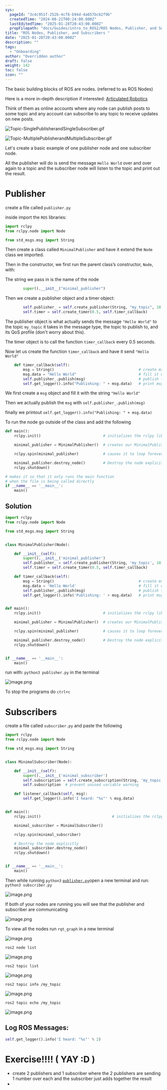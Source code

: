 ```yaml
---
sys:
  pageId: "3c4c951f-252b-4cf8-b94d-4a657bc62f9b"
  createdTime: "2024-08-21T00:24:00.000Z"
  lastEditedTime: "2025-01-28T20:43:00.000Z"
  propFilepath: "docs/Guides/intro_to_ROS2/ROS Nodes, Publisher, and Subscribers .md"
title: "ROS Nodes, Publisher, and Subscribers "
date: "2025-01-28T20:43:00.000Z"
description: ""
tags:
  - "Onboarding"
author: "Overridden author"
draft: false
weight: 142
toc: false
icon: ""
---
```


The basic building blocks of ROS are nodes. (referred to as ROS Nodes)

Here is a more in-depth description if interested: [Articulated Robotics](https://articulatedrobotics.xyz/tutorials/ready-for-ros/ros-overview#2-nodes)

Think of them as online accounts where any node can publish posts to some topic and any account can subscribe to any topic to receive updates on new posts.

![Topic-SinglePublisherandSingleSubscriber.gif](https://docs.ros.org/en/humble/_images/Topic-SinglePublisherandSingleSubscriber.gif)

![Topic-MultiplePublisherandMultipleSubscriber.gif](https://docs.ros.org/en/humble/_images/Topic-MultiplePublisherandMultipleSubscriber.gif)

Let's create a basic example of one publisher node and one subscriber node.

All the publisher will do is send the message `Hello World` over and over again to a topic and the subscriber node will listen to the topic and print out the result.

# Publisher

create a file called `publisher.py` 

inside import the `ROS` libraries:

```python
import rclpy
from rclpy.node import Node

from std_msgs.msg import String
```

Then create a class called `MinimalPublisher` and have it extend the `Node` class we imported.

Then in the constructor, we first run the parent class’s constructor, `Node`, with:

The string we pass in is the name of the node

```python
        super().__init__("minimal_publisher")
```

Then we create a publisher object and a timer object:

```python
        self.publisher_ = self.create_publisher(String, "my_topic", 10)
        self.timer = self.create_timer(0.5, self.timer_callback)
```

The publisher object is what actually sends the message `"Hello World"` to the topic `my_topic` it takes in the message type, the topic to publish to, and its QoS profile (don't worry about this).

The timer object is to call the function `timer_callback` every 0.5 seconds.

Now let us create the function `timer_callback` and have it send `"Hello World"`

```python
    def timer_callback(self):
        msg = String()                                      # create msg object
        msg.data = "Hello World"                            # fill it with data
        self.publisher_.publish(msg)                        # publish the message
        self.get_logger().info("Publishing: " + msg.data)   # print msg
```

We first create a `msg` object and fill it with the string `"Hello World"`

Then we actually publish the `msg` with `self.publisher_.publish(msg)`

finally we printout `self.get_logger().info("Publishing: " + msg.data)`

To run the node go outside of the class and add the following

```python
def main():
    rclpy.init()                            # initializes the rclpy library

    minimal_publisher = MinimalPublisher()  # creates our MinimalPublisher object

    rclpy.spin(minimal_publisher)           # causes it to loop forever

    minimal_publisher.destroy_node()        # Destroy the node explicitly
    rclpy.shutdown()

# makes it so that it only runs the main function
# when the file is being called directly
if __name__ == '__main__': 
    main()
```

## Solution

```python
import rclpy
from rclpy.node import Node

from std_msgs.msg import String


class MinimalPublisher(Node):

    def __init__(self):
        super().__init__('minimal_publisher')
        self.publisher_ = self.create_publisher(String, 'my_topic', 10)
        self.timer = self.create_timer(0.5, self.timer_callback)

    def timer_callback(self):
        msg = String()                                      # create msg object
        msg.data = 'Hello World'                            # fill it with data
        self.publisher_.publish(msg)                        # publish the message
        self.get_logger().info('Publishing: ' + msg.data)   # print msg


def main():
    rclpy.init()                            # initializes the rclpy library

    minimal_publisher = MinimalPublisher()  # creates our MinimalPublisher object

    rclpy.spin(minimal_publisher)           # causes it to loop forever

    minimal_publisher.destroy_node()        # Destroy the node explicitly
    rclpy.shutdown()


if __name__ == '__main__':
    main()
```

run with: `python3 publisher.py` in the terminal

![image.png](https://prod-files-secure.s3.us-west-2.amazonaws.com/d518164a-d88e-44d1-a4ee-3adb3bd8bce0/9214accb-ad5b-44f1-a31c-b3167c59138b/image.png?X-Amz-Algorithm=AWS4-HMAC-SHA256&X-Amz-Content-Sha256=UNSIGNED-PAYLOAD&X-Amz-Credential=ASIAZI2LB466TCWPZ6IO%2F20250226%2Fus-west-2%2Fs3%2Faws4_request&X-Amz-Date=20250226T220744Z&X-Amz-Expires=3600&X-Amz-Security-Token=IQoJb3JpZ2luX2VjEC4aCXVzLXdlc3QtMiJGMEQCIENwMA9LdUqmmyKG7LT6axkHgL%2FH1y%2BMn3LuhPeEqg1nAiAN8YsdT3OYHuO9btwfoInlH8QrSicvRqmGmTCjFb7HYir%2FAwhnEAAaDDYzNzQyMzE4MzgwNSIM8rHB%2BTWg1ZyX28oTKtwDj9tF22ZuNKSXqKioLVNi40tl8x2TAxTQE%2BMdVtnv37gQS2A%2BJOe9W5RYxsX6ytkw%2Fsg4C1i0u6JwKZ3Z3TqTuz%2By%2FCqerfqvEhn6safRUKbPAs%2BjNzeSabeF8DdjB8Y3FPOQUXl1asa%2F4CLLLKxWjR9%2Fnd0lD%2FGNqbDCQfkNUXwGRkmtO8%2BTr9mq%2FCpoQ2mzPALCLT8P%2Bo9OWo3dfN3yQX8JfEzFtIWI2JsFVa5vZ%2F%2B2GmA1KWMoks5%2BSh7mZRba6M6jN%2BKZB5BXJaeotFRedLYQUEHHDFdVkatz1%2BgIgxH3YdSPBj9IOMQcuACPRW3e1LNm%2BLh4GCQ6%2BxqMxN0Y7u%2ByWXpRvn6c2jdMVfEOycUsgBUQJneHeAh72sH%2FJZ0FM8nJfCiz5y8owBjzpY3ThHUpnYAldXGygfE192CqkrcZPhUfjoLnAqH5odHXI50zSZOGkj77UxbiTCi27SHa8DAz2tl%2FLEeTENQj4swnatCKVhQpxRDSX6JBY4kDDB4alCj3TRJXdJZTcSyhg0cn4LHeChyPpGOUlC8PnTFADiTDlIVm65ln6FrVLNEaXkOSMaVadVcAMIC%2F17ea97hltU8akbLGYaS7hxQgO70qtPiBIrWiyrDYMjfTAGEwg5%2F%2BvQY6pgGQsrWBKfm4yJ1V9xc5ff%2F4%2B14TP601j9q9ogQv%2FKW40wnDfD76nhrsVMjvWnVnVy3k9p5eMDG%2BJHXoawH3aWUBbQN4ZoyHadY3y6hwfFUBxKn6U3j9lvdkMSqihULGpjl8C%2FeHA2PcUEbEPlzxWuGBJv2ij%2BRwdO5doYJfGUXwvGCeH4SYxvqO29bvqjB9jHpsY9BLK64TQvBLhNhFac%2BHDWQBxz9k&X-Amz-Signature=b75e71e1fe1bacffb050447448e8c7d184fc27c9cac32826e3b64bcad76c0058&X-Amz-SignedHeaders=host&x-id=GetObject)

To stop the programs do `ctrl+c`

# Subscribers

create a file called `subscriber.py` and paste the following

```python
import rclpy
from rclpy.node import Node

from std_msgs.msg import String


class MinimalSubscriber(Node):

    def __init__(self):
        super().__init__('minimal_subscriber')
        self.subscription = self.create_subscription(String, 'my_topic', self.listener_callback, 10)
        self.subscription  # prevent unused variable warning

    def listener_callback(self, msg):
        self.get_logger().info('I heard: "%s"' % msg.data)


def main():
    rclpy.init()                                # initializes the rclpy library

    minimal_subscriber = MinimalSubscriber()

    rclpy.spin(minimal_subscriber)

    # Destroy the node explicitly
    minimal_subscriber.destroy_node()
    rclpy.shutdown()


if __name__ == '__main__':
    main()
```

Then while running `python3` [`publisher.py`](http://publisher.py/)open a new terminal and run: `python3 subscriber.py` 

![image.png](https://prod-files-secure.s3.us-west-2.amazonaws.com/d518164a-d88e-44d1-a4ee-3adb3bd8bce0/611fccf2-c738-4dbd-94e9-98f209092866/image.png?X-Amz-Algorithm=AWS4-HMAC-SHA256&X-Amz-Content-Sha256=UNSIGNED-PAYLOAD&X-Amz-Credential=ASIAZI2LB466TCWPZ6IO%2F20250226%2Fus-west-2%2Fs3%2Faws4_request&X-Amz-Date=20250226T220744Z&X-Amz-Expires=3600&X-Amz-Security-Token=IQoJb3JpZ2luX2VjEC4aCXVzLXdlc3QtMiJGMEQCIENwMA9LdUqmmyKG7LT6axkHgL%2FH1y%2BMn3LuhPeEqg1nAiAN8YsdT3OYHuO9btwfoInlH8QrSicvRqmGmTCjFb7HYir%2FAwhnEAAaDDYzNzQyMzE4MzgwNSIM8rHB%2BTWg1ZyX28oTKtwDj9tF22ZuNKSXqKioLVNi40tl8x2TAxTQE%2BMdVtnv37gQS2A%2BJOe9W5RYxsX6ytkw%2Fsg4C1i0u6JwKZ3Z3TqTuz%2By%2FCqerfqvEhn6safRUKbPAs%2BjNzeSabeF8DdjB8Y3FPOQUXl1asa%2F4CLLLKxWjR9%2Fnd0lD%2FGNqbDCQfkNUXwGRkmtO8%2BTr9mq%2FCpoQ2mzPALCLT8P%2Bo9OWo3dfN3yQX8JfEzFtIWI2JsFVa5vZ%2F%2B2GmA1KWMoks5%2BSh7mZRba6M6jN%2BKZB5BXJaeotFRedLYQUEHHDFdVkatz1%2BgIgxH3YdSPBj9IOMQcuACPRW3e1LNm%2BLh4GCQ6%2BxqMxN0Y7u%2ByWXpRvn6c2jdMVfEOycUsgBUQJneHeAh72sH%2FJZ0FM8nJfCiz5y8owBjzpY3ThHUpnYAldXGygfE192CqkrcZPhUfjoLnAqH5odHXI50zSZOGkj77UxbiTCi27SHa8DAz2tl%2FLEeTENQj4swnatCKVhQpxRDSX6JBY4kDDB4alCj3TRJXdJZTcSyhg0cn4LHeChyPpGOUlC8PnTFADiTDlIVm65ln6FrVLNEaXkOSMaVadVcAMIC%2F17ea97hltU8akbLGYaS7hxQgO70qtPiBIrWiyrDYMjfTAGEwg5%2F%2BvQY6pgGQsrWBKfm4yJ1V9xc5ff%2F4%2B14TP601j9q9ogQv%2FKW40wnDfD76nhrsVMjvWnVnVy3k9p5eMDG%2BJHXoawH3aWUBbQN4ZoyHadY3y6hwfFUBxKn6U3j9lvdkMSqihULGpjl8C%2FeHA2PcUEbEPlzxWuGBJv2ij%2BRwdO5doYJfGUXwvGCeH4SYxvqO29bvqjB9jHpsY9BLK64TQvBLhNhFac%2BHDWQBxz9k&X-Amz-Signature=54801a22c2cdc74ce0a2e280beec7d93346d933ee06e45c8847d2d55cb0b62e3&X-Amz-SignedHeaders=host&x-id=GetObject)

If both of your nodes are running you will see that the publisher and subscriber are communicating

![image.png](https://prod-files-secure.s3.us-west-2.amazonaws.com/d518164a-d88e-44d1-a4ee-3adb3bd8bce0/eea428b5-1cf0-43bb-a30b-81cbaf6c5c78/image.png?X-Amz-Algorithm=AWS4-HMAC-SHA256&X-Amz-Content-Sha256=UNSIGNED-PAYLOAD&X-Amz-Credential=ASIAZI2LB466TCWPZ6IO%2F20250226%2Fus-west-2%2Fs3%2Faws4_request&X-Amz-Date=20250226T220744Z&X-Amz-Expires=3600&X-Amz-Security-Token=IQoJb3JpZ2luX2VjEC4aCXVzLXdlc3QtMiJGMEQCIENwMA9LdUqmmyKG7LT6axkHgL%2FH1y%2BMn3LuhPeEqg1nAiAN8YsdT3OYHuO9btwfoInlH8QrSicvRqmGmTCjFb7HYir%2FAwhnEAAaDDYzNzQyMzE4MzgwNSIM8rHB%2BTWg1ZyX28oTKtwDj9tF22ZuNKSXqKioLVNi40tl8x2TAxTQE%2BMdVtnv37gQS2A%2BJOe9W5RYxsX6ytkw%2Fsg4C1i0u6JwKZ3Z3TqTuz%2By%2FCqerfqvEhn6safRUKbPAs%2BjNzeSabeF8DdjB8Y3FPOQUXl1asa%2F4CLLLKxWjR9%2Fnd0lD%2FGNqbDCQfkNUXwGRkmtO8%2BTr9mq%2FCpoQ2mzPALCLT8P%2Bo9OWo3dfN3yQX8JfEzFtIWI2JsFVa5vZ%2F%2B2GmA1KWMoks5%2BSh7mZRba6M6jN%2BKZB5BXJaeotFRedLYQUEHHDFdVkatz1%2BgIgxH3YdSPBj9IOMQcuACPRW3e1LNm%2BLh4GCQ6%2BxqMxN0Y7u%2ByWXpRvn6c2jdMVfEOycUsgBUQJneHeAh72sH%2FJZ0FM8nJfCiz5y8owBjzpY3ThHUpnYAldXGygfE192CqkrcZPhUfjoLnAqH5odHXI50zSZOGkj77UxbiTCi27SHa8DAz2tl%2FLEeTENQj4swnatCKVhQpxRDSX6JBY4kDDB4alCj3TRJXdJZTcSyhg0cn4LHeChyPpGOUlC8PnTFADiTDlIVm65ln6FrVLNEaXkOSMaVadVcAMIC%2F17ea97hltU8akbLGYaS7hxQgO70qtPiBIrWiyrDYMjfTAGEwg5%2F%2BvQY6pgGQsrWBKfm4yJ1V9xc5ff%2F4%2B14TP601j9q9ogQv%2FKW40wnDfD76nhrsVMjvWnVnVy3k9p5eMDG%2BJHXoawH3aWUBbQN4ZoyHadY3y6hwfFUBxKn6U3j9lvdkMSqihULGpjl8C%2FeHA2PcUEbEPlzxWuGBJv2ij%2BRwdO5doYJfGUXwvGCeH4SYxvqO29bvqjB9jHpsY9BLK64TQvBLhNhFac%2BHDWQBxz9k&X-Amz-Signature=f1651d414d84771cd5cb56c0d76e77c6e60f13cd9598f7908e22c21feeb075e3&X-Amz-SignedHeaders=host&x-id=GetObject)

To view all the nodes run `rqt_graph` in a new terminal

![image.png](https://prod-files-secure.s3.us-west-2.amazonaws.com/d518164a-d88e-44d1-a4ee-3adb3bd8bce0/1d98e964-4318-4d62-b5c4-8c8f78368598/image.png?X-Amz-Algorithm=AWS4-HMAC-SHA256&X-Amz-Content-Sha256=UNSIGNED-PAYLOAD&X-Amz-Credential=ASIAZI2LB466TCWPZ6IO%2F20250226%2Fus-west-2%2Fs3%2Faws4_request&X-Amz-Date=20250226T220744Z&X-Amz-Expires=3600&X-Amz-Security-Token=IQoJb3JpZ2luX2VjEC4aCXVzLXdlc3QtMiJGMEQCIENwMA9LdUqmmyKG7LT6axkHgL%2FH1y%2BMn3LuhPeEqg1nAiAN8YsdT3OYHuO9btwfoInlH8QrSicvRqmGmTCjFb7HYir%2FAwhnEAAaDDYzNzQyMzE4MzgwNSIM8rHB%2BTWg1ZyX28oTKtwDj9tF22ZuNKSXqKioLVNi40tl8x2TAxTQE%2BMdVtnv37gQS2A%2BJOe9W5RYxsX6ytkw%2Fsg4C1i0u6JwKZ3Z3TqTuz%2By%2FCqerfqvEhn6safRUKbPAs%2BjNzeSabeF8DdjB8Y3FPOQUXl1asa%2F4CLLLKxWjR9%2Fnd0lD%2FGNqbDCQfkNUXwGRkmtO8%2BTr9mq%2FCpoQ2mzPALCLT8P%2Bo9OWo3dfN3yQX8JfEzFtIWI2JsFVa5vZ%2F%2B2GmA1KWMoks5%2BSh7mZRba6M6jN%2BKZB5BXJaeotFRedLYQUEHHDFdVkatz1%2BgIgxH3YdSPBj9IOMQcuACPRW3e1LNm%2BLh4GCQ6%2BxqMxN0Y7u%2ByWXpRvn6c2jdMVfEOycUsgBUQJneHeAh72sH%2FJZ0FM8nJfCiz5y8owBjzpY3ThHUpnYAldXGygfE192CqkrcZPhUfjoLnAqH5odHXI50zSZOGkj77UxbiTCi27SHa8DAz2tl%2FLEeTENQj4swnatCKVhQpxRDSX6JBY4kDDB4alCj3TRJXdJZTcSyhg0cn4LHeChyPpGOUlC8PnTFADiTDlIVm65ln6FrVLNEaXkOSMaVadVcAMIC%2F17ea97hltU8akbLGYaS7hxQgO70qtPiBIrWiyrDYMjfTAGEwg5%2F%2BvQY6pgGQsrWBKfm4yJ1V9xc5ff%2F4%2B14TP601j9q9ogQv%2FKW40wnDfD76nhrsVMjvWnVnVy3k9p5eMDG%2BJHXoawH3aWUBbQN4ZoyHadY3y6hwfFUBxKn6U3j9lvdkMSqihULGpjl8C%2FeHA2PcUEbEPlzxWuGBJv2ij%2BRwdO5doYJfGUXwvGCeH4SYxvqO29bvqjB9jHpsY9BLK64TQvBLhNhFac%2BHDWQBxz9k&X-Amz-Signature=2fda68f31ed00f45fd5607faa6d89f159786375b08ddbdd480820f2df236ecba&X-Amz-SignedHeaders=host&x-id=GetObject)

`ros2 node list`

![image.png](https://prod-files-secure.s3.us-west-2.amazonaws.com/d518164a-d88e-44d1-a4ee-3adb3bd8bce0/680ac8cf-e6d9-4164-9ece-5b9a6fccffee/image.png?X-Amz-Algorithm=AWS4-HMAC-SHA256&X-Amz-Content-Sha256=UNSIGNED-PAYLOAD&X-Amz-Credential=ASIAZI2LB466TCWPZ6IO%2F20250226%2Fus-west-2%2Fs3%2Faws4_request&X-Amz-Date=20250226T220744Z&X-Amz-Expires=3600&X-Amz-Security-Token=IQoJb3JpZ2luX2VjEC4aCXVzLXdlc3QtMiJGMEQCIENwMA9LdUqmmyKG7LT6axkHgL%2FH1y%2BMn3LuhPeEqg1nAiAN8YsdT3OYHuO9btwfoInlH8QrSicvRqmGmTCjFb7HYir%2FAwhnEAAaDDYzNzQyMzE4MzgwNSIM8rHB%2BTWg1ZyX28oTKtwDj9tF22ZuNKSXqKioLVNi40tl8x2TAxTQE%2BMdVtnv37gQS2A%2BJOe9W5RYxsX6ytkw%2Fsg4C1i0u6JwKZ3Z3TqTuz%2By%2FCqerfqvEhn6safRUKbPAs%2BjNzeSabeF8DdjB8Y3FPOQUXl1asa%2F4CLLLKxWjR9%2Fnd0lD%2FGNqbDCQfkNUXwGRkmtO8%2BTr9mq%2FCpoQ2mzPALCLT8P%2Bo9OWo3dfN3yQX8JfEzFtIWI2JsFVa5vZ%2F%2B2GmA1KWMoks5%2BSh7mZRba6M6jN%2BKZB5BXJaeotFRedLYQUEHHDFdVkatz1%2BgIgxH3YdSPBj9IOMQcuACPRW3e1LNm%2BLh4GCQ6%2BxqMxN0Y7u%2ByWXpRvn6c2jdMVfEOycUsgBUQJneHeAh72sH%2FJZ0FM8nJfCiz5y8owBjzpY3ThHUpnYAldXGygfE192CqkrcZPhUfjoLnAqH5odHXI50zSZOGkj77UxbiTCi27SHa8DAz2tl%2FLEeTENQj4swnatCKVhQpxRDSX6JBY4kDDB4alCj3TRJXdJZTcSyhg0cn4LHeChyPpGOUlC8PnTFADiTDlIVm65ln6FrVLNEaXkOSMaVadVcAMIC%2F17ea97hltU8akbLGYaS7hxQgO70qtPiBIrWiyrDYMjfTAGEwg5%2F%2BvQY6pgGQsrWBKfm4yJ1V9xc5ff%2F4%2B14TP601j9q9ogQv%2FKW40wnDfD76nhrsVMjvWnVnVy3k9p5eMDG%2BJHXoawH3aWUBbQN4ZoyHadY3y6hwfFUBxKn6U3j9lvdkMSqihULGpjl8C%2FeHA2PcUEbEPlzxWuGBJv2ij%2BRwdO5doYJfGUXwvGCeH4SYxvqO29bvqjB9jHpsY9BLK64TQvBLhNhFac%2BHDWQBxz9k&X-Amz-Signature=cfbe6d64f0fa048e55db6f5510bdae173ef9ab4a23ca757236873912089a2f1c&X-Amz-SignedHeaders=host&x-id=GetObject)

`ros2 topic list`

![image.png](https://prod-files-secure.s3.us-west-2.amazonaws.com/d518164a-d88e-44d1-a4ee-3adb3bd8bce0/eee2ebe1-27ef-4a4a-96fb-2ca54126fb29/image.png?X-Amz-Algorithm=AWS4-HMAC-SHA256&X-Amz-Content-Sha256=UNSIGNED-PAYLOAD&X-Amz-Credential=ASIAZI2LB466TCWPZ6IO%2F20250226%2Fus-west-2%2Fs3%2Faws4_request&X-Amz-Date=20250226T220744Z&X-Amz-Expires=3600&X-Amz-Security-Token=IQoJb3JpZ2luX2VjEC4aCXVzLXdlc3QtMiJGMEQCIENwMA9LdUqmmyKG7LT6axkHgL%2FH1y%2BMn3LuhPeEqg1nAiAN8YsdT3OYHuO9btwfoInlH8QrSicvRqmGmTCjFb7HYir%2FAwhnEAAaDDYzNzQyMzE4MzgwNSIM8rHB%2BTWg1ZyX28oTKtwDj9tF22ZuNKSXqKioLVNi40tl8x2TAxTQE%2BMdVtnv37gQS2A%2BJOe9W5RYxsX6ytkw%2Fsg4C1i0u6JwKZ3Z3TqTuz%2By%2FCqerfqvEhn6safRUKbPAs%2BjNzeSabeF8DdjB8Y3FPOQUXl1asa%2F4CLLLKxWjR9%2Fnd0lD%2FGNqbDCQfkNUXwGRkmtO8%2BTr9mq%2FCpoQ2mzPALCLT8P%2Bo9OWo3dfN3yQX8JfEzFtIWI2JsFVa5vZ%2F%2B2GmA1KWMoks5%2BSh7mZRba6M6jN%2BKZB5BXJaeotFRedLYQUEHHDFdVkatz1%2BgIgxH3YdSPBj9IOMQcuACPRW3e1LNm%2BLh4GCQ6%2BxqMxN0Y7u%2ByWXpRvn6c2jdMVfEOycUsgBUQJneHeAh72sH%2FJZ0FM8nJfCiz5y8owBjzpY3ThHUpnYAldXGygfE192CqkrcZPhUfjoLnAqH5odHXI50zSZOGkj77UxbiTCi27SHa8DAz2tl%2FLEeTENQj4swnatCKVhQpxRDSX6JBY4kDDB4alCj3TRJXdJZTcSyhg0cn4LHeChyPpGOUlC8PnTFADiTDlIVm65ln6FrVLNEaXkOSMaVadVcAMIC%2F17ea97hltU8akbLGYaS7hxQgO70qtPiBIrWiyrDYMjfTAGEwg5%2F%2BvQY6pgGQsrWBKfm4yJ1V9xc5ff%2F4%2B14TP601j9q9ogQv%2FKW40wnDfD76nhrsVMjvWnVnVy3k9p5eMDG%2BJHXoawH3aWUBbQN4ZoyHadY3y6hwfFUBxKn6U3j9lvdkMSqihULGpjl8C%2FeHA2PcUEbEPlzxWuGBJv2ij%2BRwdO5doYJfGUXwvGCeH4SYxvqO29bvqjB9jHpsY9BLK64TQvBLhNhFac%2BHDWQBxz9k&X-Amz-Signature=60c0713f8adcc4a3cc637c39c6f6ff290674acfae6e94bb669ff99ff555885e5&X-Amz-SignedHeaders=host&x-id=GetObject)

`ros2 topic info /my_topic`

![image.png](https://prod-files-secure.s3.us-west-2.amazonaws.com/d518164a-d88e-44d1-a4ee-3adb3bd8bce0/6288ef12-cb9e-406f-b9eb-65feed3a9011/image.png?X-Amz-Algorithm=AWS4-HMAC-SHA256&X-Amz-Content-Sha256=UNSIGNED-PAYLOAD&X-Amz-Credential=ASIAZI2LB466TCWPZ6IO%2F20250226%2Fus-west-2%2Fs3%2Faws4_request&X-Amz-Date=20250226T220744Z&X-Amz-Expires=3600&X-Amz-Security-Token=IQoJb3JpZ2luX2VjEC4aCXVzLXdlc3QtMiJGMEQCIENwMA9LdUqmmyKG7LT6axkHgL%2FH1y%2BMn3LuhPeEqg1nAiAN8YsdT3OYHuO9btwfoInlH8QrSicvRqmGmTCjFb7HYir%2FAwhnEAAaDDYzNzQyMzE4MzgwNSIM8rHB%2BTWg1ZyX28oTKtwDj9tF22ZuNKSXqKioLVNi40tl8x2TAxTQE%2BMdVtnv37gQS2A%2BJOe9W5RYxsX6ytkw%2Fsg4C1i0u6JwKZ3Z3TqTuz%2By%2FCqerfqvEhn6safRUKbPAs%2BjNzeSabeF8DdjB8Y3FPOQUXl1asa%2F4CLLLKxWjR9%2Fnd0lD%2FGNqbDCQfkNUXwGRkmtO8%2BTr9mq%2FCpoQ2mzPALCLT8P%2Bo9OWo3dfN3yQX8JfEzFtIWI2JsFVa5vZ%2F%2B2GmA1KWMoks5%2BSh7mZRba6M6jN%2BKZB5BXJaeotFRedLYQUEHHDFdVkatz1%2BgIgxH3YdSPBj9IOMQcuACPRW3e1LNm%2BLh4GCQ6%2BxqMxN0Y7u%2ByWXpRvn6c2jdMVfEOycUsgBUQJneHeAh72sH%2FJZ0FM8nJfCiz5y8owBjzpY3ThHUpnYAldXGygfE192CqkrcZPhUfjoLnAqH5odHXI50zSZOGkj77UxbiTCi27SHa8DAz2tl%2FLEeTENQj4swnatCKVhQpxRDSX6JBY4kDDB4alCj3TRJXdJZTcSyhg0cn4LHeChyPpGOUlC8PnTFADiTDlIVm65ln6FrVLNEaXkOSMaVadVcAMIC%2F17ea97hltU8akbLGYaS7hxQgO70qtPiBIrWiyrDYMjfTAGEwg5%2F%2BvQY6pgGQsrWBKfm4yJ1V9xc5ff%2F4%2B14TP601j9q9ogQv%2FKW40wnDfD76nhrsVMjvWnVnVy3k9p5eMDG%2BJHXoawH3aWUBbQN4ZoyHadY3y6hwfFUBxKn6U3j9lvdkMSqihULGpjl8C%2FeHA2PcUEbEPlzxWuGBJv2ij%2BRwdO5doYJfGUXwvGCeH4SYxvqO29bvqjB9jHpsY9BLK64TQvBLhNhFac%2BHDWQBxz9k&X-Amz-Signature=e85f86e36c70686ba7496531d8665ec53b7c36519bb8c9d502d0b30478e85615&X-Amz-SignedHeaders=host&x-id=GetObject)

`ros2 topic echo /my_topic`

![image.png](https://prod-files-secure.s3.us-west-2.amazonaws.com/d518164a-d88e-44d1-a4ee-3adb3bd8bce0/0a6fcb4d-422d-4a6c-a803-749ef4adf2c6/image.png?X-Amz-Algorithm=AWS4-HMAC-SHA256&X-Amz-Content-Sha256=UNSIGNED-PAYLOAD&X-Amz-Credential=ASIAZI2LB466TCWPZ6IO%2F20250226%2Fus-west-2%2Fs3%2Faws4_request&X-Amz-Date=20250226T220744Z&X-Amz-Expires=3600&X-Amz-Security-Token=IQoJb3JpZ2luX2VjEC4aCXVzLXdlc3QtMiJGMEQCIENwMA9LdUqmmyKG7LT6axkHgL%2FH1y%2BMn3LuhPeEqg1nAiAN8YsdT3OYHuO9btwfoInlH8QrSicvRqmGmTCjFb7HYir%2FAwhnEAAaDDYzNzQyMzE4MzgwNSIM8rHB%2BTWg1ZyX28oTKtwDj9tF22ZuNKSXqKioLVNi40tl8x2TAxTQE%2BMdVtnv37gQS2A%2BJOe9W5RYxsX6ytkw%2Fsg4C1i0u6JwKZ3Z3TqTuz%2By%2FCqerfqvEhn6safRUKbPAs%2BjNzeSabeF8DdjB8Y3FPOQUXl1asa%2F4CLLLKxWjR9%2Fnd0lD%2FGNqbDCQfkNUXwGRkmtO8%2BTr9mq%2FCpoQ2mzPALCLT8P%2Bo9OWo3dfN3yQX8JfEzFtIWI2JsFVa5vZ%2F%2B2GmA1KWMoks5%2BSh7mZRba6M6jN%2BKZB5BXJaeotFRedLYQUEHHDFdVkatz1%2BgIgxH3YdSPBj9IOMQcuACPRW3e1LNm%2BLh4GCQ6%2BxqMxN0Y7u%2ByWXpRvn6c2jdMVfEOycUsgBUQJneHeAh72sH%2FJZ0FM8nJfCiz5y8owBjzpY3ThHUpnYAldXGygfE192CqkrcZPhUfjoLnAqH5odHXI50zSZOGkj77UxbiTCi27SHa8DAz2tl%2FLEeTENQj4swnatCKVhQpxRDSX6JBY4kDDB4alCj3TRJXdJZTcSyhg0cn4LHeChyPpGOUlC8PnTFADiTDlIVm65ln6FrVLNEaXkOSMaVadVcAMIC%2F17ea97hltU8akbLGYaS7hxQgO70qtPiBIrWiyrDYMjfTAGEwg5%2F%2BvQY6pgGQsrWBKfm4yJ1V9xc5ff%2F4%2B14TP601j9q9ogQv%2FKW40wnDfD76nhrsVMjvWnVnVy3k9p5eMDG%2BJHXoawH3aWUBbQN4ZoyHadY3y6hwfFUBxKn6U3j9lvdkMSqihULGpjl8C%2FeHA2PcUEbEPlzxWuGBJv2ij%2BRwdO5doYJfGUXwvGCeH4SYxvqO29bvqjB9jHpsY9BLK64TQvBLhNhFac%2BHDWQBxz9k&X-Amz-Signature=119ad8e20b5d19406633a326615b4124cced2d5e8d4a92c9fae6279a92570998&X-Amz-SignedHeaders=host&x-id=GetObject)

## Log ROS Messages:

```python
self.get_logger().info('I heard: "%s"' % 2)
```

# Exercise!!!! ( YAY :D )

- create 2 publishers and 1 subscriber where the 2 publishers are sending 1 number over each and the subscriber just adds together the result
- 
